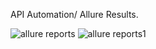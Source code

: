 API Automation/ Allure Results.

![allure reports](https://github.com/user-attachments/assets/13e0418a-a766-4f1d-81c8-398aef3974ee)
![allure reports1](https://github.com/user-attachments/assets/51f495cc-86f8-4043-85d9-5d4dfc69f70a)
